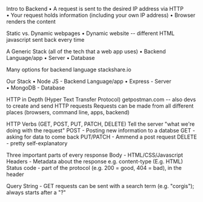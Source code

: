 Intro to Backend
• A request is sent to the desired IP address via HTTP
• Your request holds information (including your own IP address)
• Browser renders the content

Static vs. Dynamic webpages
• Dynamic website -- different HTML javascript sent back every time

A Generic Stack (all of the tech that a web app uses)
• Backend Language/app
• Server
• Database

Many options for backend language
stackshare.io

Our Stack
• Node JS - Backend Language/app
• Express - Server
• MongoDB - Database

HTTP in Depth (Hyper Text Transfer Protocol)
getpostman.com -- also devs to create and send HTTP requests
Requests can be made from all different places (browsers, command line, apps, backend)

HTTP Verbs (GET, POST, PUT, PATCH, DELETE)
Tell the server "what we're doing with the request"
POST - Posting new information to a databse
GET - asking for data to come back
PUT/PATCH - Ammend a post request
DELETE - pretty self-explanatory

Three important parts of every response
Body - HTML/CSS/Javascript
Headers - Metadata about the response
	e.g. content-type (E.g. HTML)
Status code - part of the protocol (e.g. 200 = good, 404 = bad), in the header

Query String - GET requests can be sent with a search term (e.g. "corgis"); always starts after a "?"


